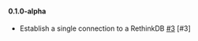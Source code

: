 #### 0.1.0-alpha

* Establish a single connection to a RethinkDB [#3](https://github.com/ptcoda/rethink-fsharp/issues/3) [#3]